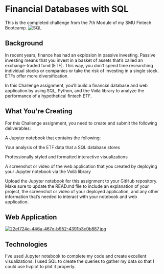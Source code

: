 # Financial Databases with SQL
This is the completed challenge from the 7th Module of my SMU Fintech Bootcamp.
![SQL](https://devcount.com/wp-content/uploads/2021/11/15-Best-SQL-Courses-and-Certifications-to-Take-in-2021-1024x536.jpg)

## Background
In recent years, finance has had an explosion in passive investing. Passive investing means that you invest in a basket of assets that’s called an exchange-traded fund (ETF). This way, you don’t spend time researching individual stocks or companies or take the risk of investing in a single stock. ETFs offer more diversification.

In this Challenge assignment, you’ll build a financial database and web application by using SQL, Python, and the Voilà library to analyze the performance of a hypothetical fintech ETF.

## What You're Creating
For this Challenge assignment, you need to create and submit the following deliverables:

A Jupyter notebook that contains the following:

Your analysis of the ETF data that a SQL database stores

Professionally styled and formatted interactive visualizations

A screenshot or video of the web application that you created by deploying your Jupyter notebook via the Voilà library

Upload the Jupyter notebook for this assignment to your GitHub repository. Make sure to update the READ.md file to include an explanation of your project, the screenshot or video of your deployed application, and any other information that’s needed to interact with your notebook and web application.

## Web Application
[![22ef724e-446a-467e-b952-4391b3c0b887.jpg](https://i.postimg.cc/fyQpqF98/22ef724e-446a-467e-b952-4391b3c0b887.jpg)](https://postimg.cc/YG8dhd8F)

## Technologies
I've used Jupyter notebook to complete my code and create excellent visualizations. I used SQL to create the queries to gather my data so that I could use hvplot to plot it properly. 
